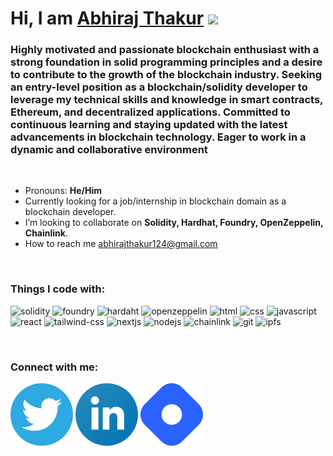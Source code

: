 # Hi, I am [Abhiraj Thakur](https://abhirajthakur.vercel.app) <img src="https://user-images.githubusercontent.com/1303154/88677602-1635ba80-d120-11ea-84d8-d263ba5fc3c0.gif" height="30px" />

### Highly motivated and passionate blockchain enthusiast with a strong foundation in solid programming principles and a desire to contribute to the growth of the blockchain industry. Seeking an entry-level position as a blockchain/solidity developer to leverage my technical skills and knowledge in smart contracts, Ethereum, and decentralized applications. Committed to continuous learning and staying updated with the latest advancements in blockchain technology. Eager to work in a dynamic and collaborative environment

<br />

- Pronouns: **He/Him**
- Currently looking for a job/internship in blockchain domain as a blockchain developer.
- I’m looking to collaborate on **Solidity, Hardhat, Foundry, OpenZeppelin, Chainlink**.
- How to reach me [abhirajthakur124@gmail.com](mailto:abhirajthakur124@gmail.com)

<br />

### Things I code with:

![solidity](https://img.shields.io/badge/Solidity-363636?style=for-the-badge&logo=solidity)
![foundry](https://tinyurl.com/2s397eh4)
![hardaht](https://tinyurl.com/2h4nv99z)
![openzeppelin](https://img.shields.io/badge/OpenZeppelin-4E5EE4?logo=OpenZeppelin&logoColor=fff&style=for-the-badge)
![html](https://img.shields.io/badge/HTML5-E34F26?style=for-the-badge&logo=html5&logoColor=white)
![css](https://img.shields.io/badge/CSS3-1572B6?style=for-the-badge&logo=css3&logoColor=white)
![javascript](https://img.shields.io/badge/JavaScript-F7DF1E?style=for-the-badge&logo=javascript&logoColor=black)
![react](https://img.shields.io/badge/React-20232A?style=for-the-badge&logo=react&logoColor=61DAFB)
![tailwind-css](https://img.shields.io/badge/Tailwind_CSS-293031?style=for-the-badge&logo=tailwind-css&logoColor=06B6D4)
![nextjs](https://img.shields.io/badge/next.js-000000?style=for-the-badge&logo=nextdotjs&logoColor=white)
![nodejs](https://img.shields.io/badge/Node.js-339911?style=for-the-badge&logo=nodedotjs&logoColor=white)
![chainlink](https://img.shields.io/badge/chainlink-375BD2?style=for-the-badge&logo=chainlink&logoColor=white)
![git](https://img.shields.io/badge/GIT-E44C30?style=for-the-badge&logo=git&logoColor=white)
![ipfs](https://img.shields.io/badge/IPFS-303030?style=for-the-badge&logo=ipfs&logoColor=65C2CB)

<br />

### Connect with me:

[![twitter](images/twitter.svg)](https://twitter.com/AbhirajThakur21)
[![linkedin](images/linkedin.svg)](https://www.linkedin.com/in/abhirajthakur21/)
[![hashnode](images/hashnode.svg)](https://abhirajthakur.hashnode.dev/)
